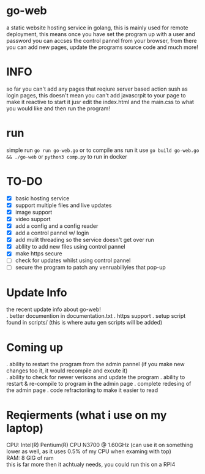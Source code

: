 # go-web
a static website hosting service in golang, this is mainly used for remote deployment, this means once you have set the program up with a user and password
you can accses the control pannel from your browser, from there you can add new pages, update the programs source code and much more!

# INFO
so far you can't add any pages that reqiure server based action sush as login pages, this doesn't mean you can't add javascrpit to your page to make it
reactive
to start it jusr edit the index.html and the main.css to what you would like and then run the program!

# run
simple run `go run go-web.go` or to compile ans run it use `go build go-web.go && ./go-web` or `python3 comp.py` to run in docker

# TO-DO
- [X] basic hosting service
- [X] support multiple files and live updates
- [X] image support
- [X] video support
- [X] add a config and a config reader
- [X] add a control pannel w/ login
- [X] add mulit threading so the service doesn't get over run
- [X] abllity to add new files using control pannel
- [X] make https secure
- [ ] check for updates whilst using control pannel
- [ ] secure the program to patch any venruabiliyies that pop-up

# Update Info
the recent update info about go-web!  
. better documention in documentation.txt
. https support
. setup script found in scripts/ (this is where autu gen scripts will be added)
# Coming up
. ability to restart the program from the admin pannel (if you make new changes too it, it would recompile and excute it)  
. ability to check for newer verisons and update the program
. ability to restart & re-compile to program in the admin page
. complete redesing of the admin page
. code refractoriing to make it easier to read

# Reqierments (what i use on my laptop)
CPU: Intel(R) Pentium(R) CPU  N3700  @ 1.60GHz (can use it on something lower as well, as it uses 0.5% of my CPU when examing with top)    
RAM: 8 GIG of ram    
this is far more then it achtualy needs, you could run this on a RPI4    

